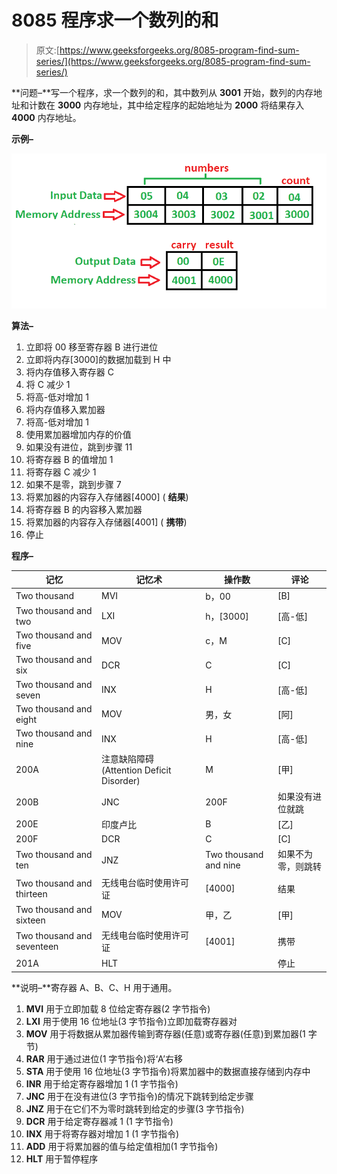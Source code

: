 # 8085 程序求一个数列的和

> 原文:[https://www.geeksforgeeks.org/8085-program-find-sum-series/](https://www.geeksforgeeks.org/8085-program-find-sum-series/)

**问题–**写一个程序，求一个数列的和，其中数列从 **3001** 开始，数列的内存地址和计数在 **3000** 内存地址，其中给定程序的起始地址为 **2000** 将结果存入 **4000** 内存地址。

**示例–**

![](img/93de54f8d52187edeea1c1a69d4907d0.png)

**算法–**

1.  立即将 00 移至寄存器 B 进行进位
2.  立即将内存[3000]的数据加载到 H 中
3.  将内存值移入寄存器 C
4.  将 C 减少 1
5.  将高-低对增加 1
6.  将内存值移入累加器
7.  将高-低对增加 1
8.  使用累加器增加内存的价值
9.  如果没有进位，跳到步骤 11
10.  将寄存器 B 的值增加 1
11.  将寄存器 C 减少 1
12.  如果不是零，跳到步骤 7
13.  将累加器的内容存入存储器[4000] ( **结果**)
14.  将寄存器 B 的内容移入累加器
15.  将累加器的内容存入存储器[4001] ( **携带**)
16.  停止

**程序–**

| 记忆 | 记忆术 | 操作数 | 评论 |
| --- | --- | --- | --- |
| Two thousand | MVI | b，00 | [B] |
| Two thousand and two | LXI | h，[3000] | [高-低] |
| Two thousand and five | MOV | c，M | [C] |
| Two thousand and six | DCR | C | [C] |
| Two thousand and seven | INX | H | [高-低] |
| Two thousand and eight | MOV | 男，女 | [阿] |
| Two thousand and nine | INX | H | [高-低] |
| 200A | 注意缺陷障碍 (Attention Deficit Disorder) | M | [甲] |
| 200B | JNC | 200F | 如果没有进位就跳 |
| 200E | 印度卢比 | B | [乙] |
| 200F | DCR | C | [C] |
| Two thousand and ten | JNZ | Two thousand and nine | 如果不为零，则跳转 |
| Two thousand and thirteen | 无线电台临时使用许可证 | [4000] | 结果 |
| Two thousand and sixteen | MOV | 甲，乙 | [甲] |
| Two thousand and seventeen | 无线电台临时使用许可证 | [4001] | 携带 |
| 201A | HLT |  | 停止 |

**说明–**寄存器 A、B、C、H 用于通用。

1.  **MVI** 用于立即加载 8 位给定寄存器(2 字节指令)
2.  **LXI** 用于使用 16 位地址(3 字节指令)立即加载寄存器对
3.  **MOV** 用于将数据从累加器传输到寄存器(任意)或寄存器(任意)到累加器(1 字节)
4.  **RAR** 用于通过进位(1 字节指令)将‘A’右移
5.  **STA** 用于使用 16 位地址(3 字节指令)将累加器中的数据直接存储到内存中
6.  **INR** 用于给定寄存器增加 1 (1 字节指令)
7.  **JNC** 用于在没有进位(3 字节指令)的情况下跳转到给定步骤
8.  **JNZ** 用于在它们不为零时跳转到给定的步骤(3 字节指令)
9.  **DCR** 用于给定寄存器减 1 (1 字节指令)
10.  **INX** 用于将寄存器对增加 1 (1 字节指令)
11.  **ADD** 用于将累加器的值与给定值相加(1 字节指令)
12.  **HLT** 用于暂停程序